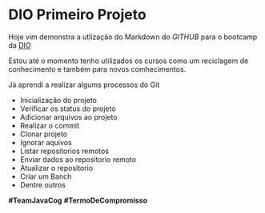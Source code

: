 # DIO Primeiro Projeto

Hoje vim demonstra a utlização do Markdown do *GITHUB* para o bootcamp da [DIO](https://web.digitalinnovation.one/home)

Estou até o momento tenho utilizados os cursos como um reciclagem de conhecimento e também para novos comhecimentos.

Já aprendi a realizar algums processos do Git

<ul>
 <li> Inicialização do projeto <br/>
 <li> Verificar os status do projeto<br/>
 <li> Adicionar arquivos ao projeto<br/>
 <li> Realizar o commit<br/>
 <li> Clonar projeto<br/>
 <li> Ignorar aquivos<br/>
 <li> Listar repositorios remotos<br/>
 <li> Enviar dados ao repositorio remoto<br/>
 <li> Atualizar o repositorio<br/>
 <li> Criar um Banch<br/>
 <li> Dentre outros<br/>
</ul>

**#TeamJavaCog**
**#TermoDeCompromisso**
